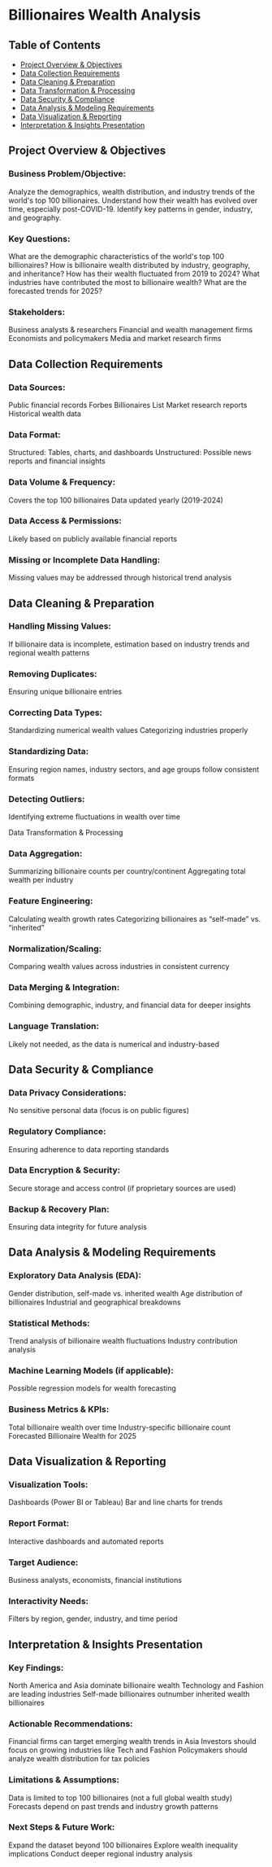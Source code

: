 # Billionaires Wealth Analysis

## Table of Contents
- [Project Overview & Objectives](https://github.com/XBarc16/Data-Analyst-Portfolio/blob/main/Project/Python%20Projects/Billionaires%20Wealth%20Analysis%20(Post%20Covid)/Readme.md#Project-Overview--Objectives)
- [Data Collection Requirements](https://github.com/XBarc16/Data-Analyst-Portfolio/blob/main/Project/Python%20Projects/Billionaires%20Wealth%20Analysis%20(Post%20Covid)/Readme.md#Data-Collection-Requirements)
- [Data Cleaning & Preparation](https://github.com/XBarc16/Data-Analyst-Portfolio/blob/main/Project/Python%20Projects/Billionaires%20Wealth%20Analysis%20(Post%20Covid)/Readme.md#Data-Cleaning--Preparation)
- [Data Transformation & Processing](https://github.com/XBarc16/Data-Analyst-Portfolio/blob/main/Project/Python%20Projects/Billionaires%20Wealth%20Analysis%20(Post%20Covid)/Readme.md#Data-Transformation--Processing)
- [Data Security & Compliance](https://github.com/XBarc16/Data-Analyst-Portfolio/blob/main/Project/Python%20Projects/Billionaires%20Wealth%20Analysis%20(Post%20Covid)/Readme.md#Data-Security--Compliance)
- [Data Analysis & Modeling Requirements](https://github.com/XBarc16/Data-Analyst-Portfolio/blob/main/Project/Python%20Projects/Billionaires%20Wealth%20Analysis%20(Post%20Covid)/Readme.md#Data-Analysis--Modeling-Requirements) 
- [Data Visualization & Reporting](https://github.com/XBarc16/Data-Analyst-Portfolio/blob/main/Project/Python%20Projects/Billionaires%20Wealth%20Analysis%20(Post%20Covid)/Readme.md#Data-Visualization--Reporting)
- [Interpretation & Insights Presentation](https://github.com/XBarc16/Data-Analyst-Portfolio/blob/main/Project/Python%20Projects/Billionaires%20Wealth%20Analysis%20(Post%20Covid)/Readme.md#Interpretation--Insights-Presentation)

## Project Overview & Objectives

### Business Problem/Objective:

Analyze the demographics, wealth distribution, and industry trends of the world's top 100 billionaires.
Understand how their wealth has evolved over time, especially post-COVID-19.
Identify key patterns in gender, industry, and geography.

### Key Questions:

What are the demographic characteristics of the world's top 100 billionaires?
How is billionaire wealth distributed by industry, geography, and inheritance?
How has their wealth fluctuated from 2019 to 2024?
What industries have contributed the most to billionaire wealth?
What are the forecasted trends for 2025?

### Stakeholders:

Business analysts & researchers
Financial and wealth management firms
Economists and policymakers
Media and market research firms

## Data Collection Requirements

### Data Sources:

Public financial records
Forbes Billionaires List
Market research reports
Historical wealth data

### Data Format:

Structured: Tables, charts, and dashboards
Unstructured: Possible news reports and financial insights

### Data Volume & Frequency:

Covers the top 100 billionaires
Data updated yearly (2019-2024)

### Data Access & Permissions:

Likely based on publicly available financial reports

### Missing or Incomplete Data Handling:

Missing values may be addressed through historical trend analysis

## Data Cleaning & Preparation

### Handling Missing Values:

If billionaire data is incomplete, estimation based on industry trends and regional wealth patterns

### Removing Duplicates:

Ensuring unique billionaire entries

### Correcting Data Types:

Standardizing numerical wealth values
Categorizing industries properly

### Standardizing Data:

Ensuring region names, industry sectors, and age groups follow consistent formats

### Detecting Outliers:

Identifying extreme fluctuations in wealth over time

Data Transformation & Processing

### Data Aggregation:

Summarizing billionaire counts per country/continent
Aggregating total wealth per industry

### Feature Engineering:

Calculating wealth growth rates
Categorizing billionaires as “self-made” vs. “inherited”

### Normalization/Scaling:

Comparing wealth values across industries in consistent currency

### Data Merging & Integration:

Combining demographic, industry, and financial data for deeper insights

### Language Translation:

Likely not needed, as the data is numerical and industry-based

## Data Security & Compliance

### Data Privacy Considerations:

No sensitive personal data (focus is on public figures)

### Regulatory Compliance:

Ensuring adherence to data reporting standards

### Data Encryption & Security:

Secure storage and access control (if proprietary sources are used)

### Backup & Recovery Plan:

Ensuring data integrity for future analysis

## Data Analysis & Modeling Requirements

### Exploratory Data Analysis (EDA):

Gender distribution, self-made vs. inherited wealth
Age distribution of billionaires
Industrial and geographical breakdowns

### Statistical Methods:

Trend analysis of billionaire wealth fluctuations
Industry contribution analysis

### Machine Learning Models (if applicable):

Possible regression models for wealth forecasting

### Business Metrics & KPIs:

Total billionaire wealth over time
Industry-specific billionaire count
Forecasted Billionaire Wealth for 2025

## Data Visualization & Reporting

### Visualization Tools:

Dashboards (Power BI or Tableau)
Bar and line charts for trends

### Report Format:

Interactive dashboards and automated reports

### Target Audience:

Business analysts, economists, financial institutions

### Interactivity Needs:

Filters by region, gender, industry, and time period

## Interpretation & Insights Presentation

### Key Findings:

North America and Asia dominate billionaire wealth
Technology and Fashion are leading industries
Self-made billionaires outnumber inherited wealth billionaires

### Actionable Recommendations:

Financial firms can target emerging wealth trends in Asia
Investors should focus on growing industries like Tech and Fashion
Policymakers should analyze wealth distribution for tax policies

### Limitations & Assumptions:

Data is limited to top 100 billionaires (not a full global wealth study)
Forecasts depend on past trends and industry growth patterns

### Next Steps & Future Work:

Expand the dataset beyond 100 billionaires
Explore wealth inequality implications
Conduct deeper regional industry analysis


